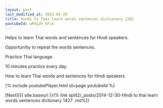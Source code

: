 ```yaml
---
layout: post
last_modified_at: 2021-03-29
title: Hindi to Thai learn words sentences dictionary 1201 
youtubeId: wP4y2h_kFik
---
```

 
 
Helps to learn Thai words and sentences for Hindi speakers.

Opportunitiy to repeat the words sentences. 

Practice Thai language. 
 
10 minutes practice every day. 
 
How to learn Thai words and sentences for Hindi speakers 
 
{% include youtubePlayer.html id=page.youtubeId %}
 
 
[Next]({{ site.baseurl }}{% link  split2/_posts/2014-12-30-Hindi to thai learn words sentences dictionary 1427 .md%})
 

